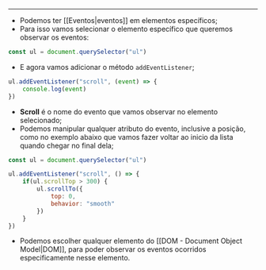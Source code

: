 ___
- Podemos ter [[Eventos|eventos]] em elementos específicos;
- Para isso vamos selecionar o elemento específico que queremos observar os eventos:
```js
const ul = document.querySelector("ul")
```
- E agora vamos adicionar o método `addEventListener`;
```js
ul.addEventListener("scroll", (event) => {
	console.log(event)
})
```
- **Scroll** é o nome do evento que vamos observar no elemento selecionado;
- Podemos manipular qualquer atributo do evento, inclusive a posição, como no exemplo abaixo que vamos fazer voltar ao inicio da lista quando chegar no final dela;
```js
const ul = document.querySelector("ul")

ul.addEventListener("scroll", () => {
	if(ul.scrollTop > 300) {
		ul.scrollTo({
			top: 0,
			behavior: "smooth"
		})
	}
})
```
- Podemos escolher qualquer elemento do [[DOM - Document Object Model|DOM]], para poder observar os eventos ocorridos especificamente nesse elemento.